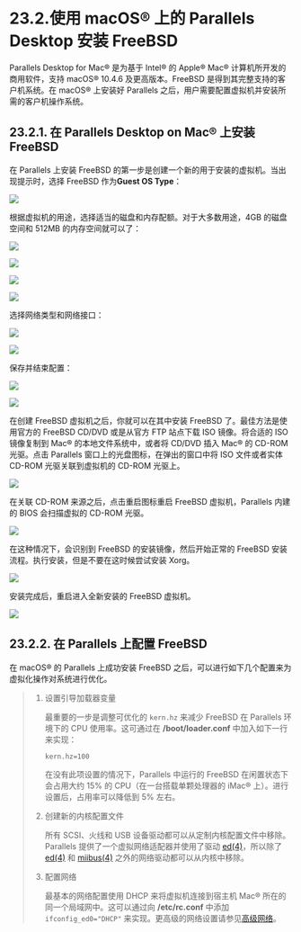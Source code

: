 # 23.2.使用 macOS® 上的 Parallels Desktop 安装 FreeBSD

Parallels Desktop for Mac® 是为基于 Intel® 的 Apple® Mac® 计算机所开发的商用软件，支持 macOS® 10.4.6 及更高版本。FreeBSD 是得到其完整支持的客户机系统。在 macOS® 上安装好 Parallels 之后，用户需要配置虚拟机并安装所需的客户机操作系统。

## 23.2.1. 在 Parallels Desktop on Mac® 上安装 FreeBSD

在 Parallels 上安装 FreeBSD 的第一步是创建一个新的用于安装的虚拟机。当出现提示时，选择 FreeBSD 作为**Guest OS Type**：

![](../../img/assets/parallels-freebsd1.png)

根据虚拟机的用途，选择适当的磁盘和内存配额。对于大多数用途，4GB 的磁盘空间和 512MB 的内存空间就可以了：

![](../../img/assets/parallels-freebsd2.png)

![](../../img/assets/parallels-freebsd3.png)

![](../../img/assets/parallels-freebsd4.png)

![](../../img/assets/parallels-freebsd5.png)

选择网络类型和网络接口：

![](../../img/assets/parallels-freebsd6.png)

![](../../img/assets/parallels-freebsd7.png)

保存并结束配置：

![](../../img/assets/parallels-freebsd8.png)

![](../../img/assets/parallels-freebsd9.png)

在创建 FreeBSD 虚拟机之后，你就可以在其中安装 FreeBSD 了。最佳方法是使用官方的 FreeBSD CD/DVD 或是从官方 FTP 站点下载 ISO 镜像。将合适的 ISO 镜像复制到 Mac® 的本地文件系统中，或者将 CD/DVD 插入 Mac® 的 CD-ROM 光驱。点击 Parallels 窗口上的光盘图标，在弹出的窗口中将 ISO 文件或者实体 CD-ROM 光驱关联到虚拟机的 CD-ROM 光驱上。

![](../../img/assets/parallels-freebsd11.png)

在关联 CD-ROM 来源之后，点击重启图标重启 FreeBSD 虚拟机，Parallels 内建的 BIOS 会扫描虚拟的 CD-ROM 光驱。

![](../../img/assets/parallels-freebsd10.png)

在这种情况下，会识别到 FreeBSD 的安装镜像，然后开始正常的 FreeBSD 安装流程。执行安装，但是不要在这时候尝试安装 Xorg。

![](../../img/assets/parallels-freebsd12.png)

安装完成后，重启进入全新安装的 FreeBSD 虚拟机。

![](../../img/assets/parallels-freebsd13.png)

## 23.2.2. 在 Parallels 上配置 FreeBSD

在 macOS® 的 Parallels 上成功安装 FreeBSD 之后，可以进行如下几个配置来为虚拟化操作对系统进行优化。

> 1.  设置引导加载器变量
>
>     最重要的一步是调整可优化的 `kern.hz` 来减少 FreeBSD 在 Parallels 环境下的 CPU 使用率。这可通过在 **/boot/loader.conf** 中加入如下一行来实现：
>
>     ```
>     kern.hz=100
>     ```
>
>     在没有此项设置的情况下，Parallels 中运行的 FreeBSD 在闲置状态下会占用大约 15% 的 CPU（在一台搭载单颗处理器的 iMac® 上）。进行设置后，占用率可以降低到 5% 左右。
> 2.  创建新的内核配置文件
>
>     所有 SCSI、火线和 USB 设备驱动都可以从定制内核配置文件中移除。Parallels 提供了一个虚拟网络适配器并使用了驱动 [ed(4)](https://www.freebsd.org/cgi/man.cgi?query=ed\&sektion=4\&format=html)，所以除了 [ed(4)](https://www.freebsd.org/cgi/man.cgi?query=ed\&sektion=4\&format=html) 和 [miibus(4)](https://www.freebsd.org/cgi/man.cgi?query=miibus\&sektion=4\&format=html) 之外的网络驱动都可以从内核中移除。
> 3.  配置网络
>
>     最基本的网络配置使用 DHCP 来将虚拟机连接到宿主机 Mac® 所在的同一个局域网中。这可以通过向 **/etc/rc.conf** 中添加 `ifconfig_ed0="DHCP"` 来实现。更高级的网络设置请参见[高级网络](https://docs.freebsd.org/en/books/handbook/advanced-networking/index.html#advanced-networking)。
